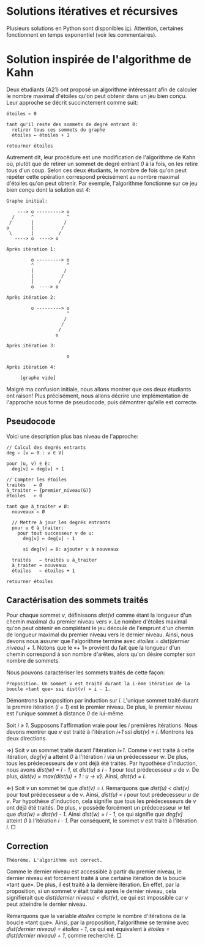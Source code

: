 # Solutions itératives et récursives

Plusieurs solutions en Python sont disponibles [ici](./algos.py). Attention, certaines fonctionnent en temps exponentiel (voir les commentaires).

# Solution inspirée de l'algorithme de Kahn

Deux étudiants (A21) ont proposé un algorithme intéressant afin de calculer
le nombre maximal d'étoiles qu'on peut obtenir dans un jeu bien conçu.
Leur approche se décrit succinctement comme suit:

```
étoiles ← 0

tant qu'il reste des sommets de degré entrant 0:
  retirer tous ces sommets du graphe
  étoiles ← étoiles + 1
  
retourner étoiles
```

Autrement dit, leur procédure est une modification de l'algorithme de
Kahn où, plutôt que de retirer un sommet de degré entrant _0_ à la
fois, on les retire tous d'un coup. Selon ces deux étudiants, le
nombre de fois qu'on peut répéter cette opération correspond
précisément au nombre maximal d'étoiles qu'on peut obtenir. Par
exemple, l'algorithme fonctionne sur ce jeu bien conçu dont la
solution est _4_:

```
Graphe initial:

    ---> o ---------> o
  /      ^            ^
 /       |           /
o        |          /
 \       |         /
   ----> o  ----> o
 
Après itération 1:

         o ---------> o
         ^            ^
         |           /
         |          /
         |         /
         o  ----> o
 
Après itération 2:

         o ---------> o
                      ^
                     /
                    /
                   /
                  o

Après itération 3:

                      o
                      
Après itération 4:

     [graphe vide]
```

Malgré ma confusion initiale, nous allons montrer que ces deux
étudiants ont raison! Plus précisément, nous allons décrire une
implémentation de l'approche sous forme de pseudocode, puis démontrer
qu'elle est correcte.

## Pseudocode

Voici une description plus bas niveau de l'approche:

```
// Calcul des degrés entrants
deg ← [v ↦ 0 : v ∈ V]

pour (u, v) ∈ E:
  deg[v] ← deg[v] + 1

// Compter les étoiles
traités   ← Ø
à_traiter ← {premier_niveau(G)}
étoiles   ← 0

tant que à_traiter ≠ Ø:
  nouveaux ← Ø
  
  // Mettre à jour les degrés entrants
  pour u ∈ à_traiter:
    pour tout successeur v de u:
      deg[v] ← deg[v] - 1
    
      si deg[v] = 0: ajouter v à nouveaux
  
  traités   ← traités ∪ à_traiter
  à_traiter ← nouveaux
  étoiles   ← étoiles + 1

retourner étoiles
```

## Caractérisation des sommets traités

Pour chaque sommet _v_, définissons _dist(v)_ comme étant la longueur
d'un chemin maximal du premier niveau vers _v_. Le nombre d'étoiles
maximal qu'on peut obtenir en complétant le jeu découle de l'emprunt
d'un chemin de longueur maximal du premier niveau vers le dernier
niveau. Ainsi, nous devons nous assurer que l'algorithme termine avec
_étoiles = dist(dernier niveau) + 1_. Notons que le «+ 1» provient du
fait que la longueur d'un chemin correspond à son nombre d'arêtes,
alors qu'on désire compter son nombre de sommets.

Nous pouvons caractériser les sommets traités de cette façon:

```
Proposition. Un sommet v est traité durant la i-ème itération de la boucle «tant que» ssi dist(v) = i - 1.
```

Démontrons la proposition par induction sur _i_. L'unique sommet
traité durant la premire itération (_i = 1_) est le premier niveau. De
plus, le premier niveau est l'unique sommet à distance _0_ de
lui-même.

Soit _i ≥ 1_. Supposons l'affirmation vraie pour les _i_ premières
itérations. Nous devons montrer que _v_ est traité à l'itération _i+1_
ssi _dist(v) = i_. Montrons les deux directions.

⇒) Soit _v_ un sommet traité durant l'itération _i+1_. Comme _v_ est
traité à cette itération, _deg[v]_ a atteint _0_ à l'itération _i_ via
un prédecesseur _w_. De plus, tous les prédecesseurs de _v_ ont déjà
été traités. Par hypothèse d'induction, nous avons _dist(w) = i - 1_,
et _dist(u) ≤ i - 1_ pour tout prédecesseur _u_ de _v_. De plus,
_dist(v) = max{dist(u) + 1 : u → v}_. Ainsi, _dist(v) = i_.

⇐) Soit _v_ un sommet tel que _dist(v) = i_. Remarquons que _dist(u) <
dist(v)_ pour tout prédecesseur _u_ de _v_.  Ainsi, _dist(u) < i_ pour
tout prédecesseur _u_ de _v_. Par hypothèse d'induction, cela signifie
que tous les prédecesseurs de _v_ ont déjà été traités. De plus, _v_
possède forcément un prédecesseur _w_ tel que _dist(w) = dist(v) -
1_. Ainsi _dist(w) = i - 1_, ce qui signifie que _deg[v]_ atteint _0_
à l'itération _i - 1_. Par conséquent, le sommet _v_ est traité à
l'itération _i_. □

## Correction

```
Théorème. L'algorithme est correct.
```

Comme le dernier niveau est accessible à partir du premier niveau, le
dernier niveau est forcément traité à une certaine itération de la
boucle «tant que». De plus, il est traité à la dernière itération. En
effet, par la proposition, si un sommet _v_ était traité après le
dernier niveau, cela signifierait que _dist(dernier niveau) <
dist(v)_, ce qui est impossible car _v_ peut atteindre le dernier
niveau.

Remarquons que la variable _étoiles_ compte le nombre d'itérations de
la boucle «tant que». Ainsi, par la proposition, l'algorithme se
termine avec _dist(dernier niveau) = étoiles - 1_, ce qui est
équivalent à _étoiles = dist(dernier niveau) + 1_, comme recherché. □
